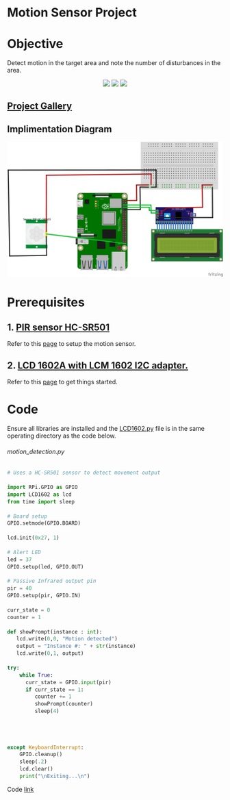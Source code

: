 # Motion Sensor Project

# Objective
Detect motion in the target area and note the number of disturbances in the area.

<p align='center'>
<img src='../prj%20gallary/motion_detection/DSC00486.JPG' width='300px'>
<img src='../prj%20gallary/motion_detection/DSC00503.JPG' width='300px'>
<img src='../prj%20gallary/motion_detection/DSC00482.JPG' width='300px'>
</p>

[Project Gallery](../prj%20gallary/motion_detection/)
---

## Implimentation Diagram
<p align="center">
<img src="../src/pics/motion_sensor_prj.png" width="800px">
</p>

# Prerequisites

## 1. [PIR sensor HC-SR501](../md%20files/motion_sensor.md)
  Refer to this [page](../md%20files/motion_sensor.md) to setup the motion sensor.

## 2. [LCD 1602A with LCM 1602 I2C adapter.](<../md files/lcdDisp.md>) 
  Refer to this [page](<../md files/lcdDisp.md>) to get things started.

# Code
Ensure all libraries are installed and the [LCD1602.py](../../iot/projects/Temp_&_humid/LCD1602.py) file is in the same operating directory as the code below.


###### motion_detection.py
```py
# Uses a HC-SR501 sensor to detect movement output

import RPi.GPIO as GPIO
import LCD1602 as lcd
from time import sleep

# Board setup
GPIO.setmode(GPIO.BOARD)

lcd.init(0x27, 1)

# Alert LED
led = 37
GPIO.setup(led, GPIO.OUT)

# Passive Infrared output pin
pir = 40
GPIO.setup(pir, GPIO.IN)

curr_state = 0
counter = 1

def showPrompt(instance : int):
   lcd.write(0,0, "Motion detected")
   output = "Instance #: " + str(instance)
   lcd.write(0,1, output)

try:
    while True:
      curr_state = GPIO.input(pir)
      if curr_state == 1:
         counter += 1
         showPrompt(counter)
         sleep(4)



    
except KeyboardInterrupt:
    GPIO.cleanup()
    sleep(.2)
    lcd.clear()
    print("\nExiting...\n")
```
Code [link](../../iot/projects/motion_detection/motion_detection.py)